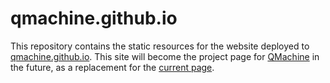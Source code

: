 qmachine.github.io
==================

This repository contains the static resources for the website deployed to
[qmachine.github.io](http://qmachine.github.io). This site will become the
project page for [QMachine](https://www.qmachine.org) in the future, as a
replacement for the [current page](http://wilkinson.github.io/qmachine).

